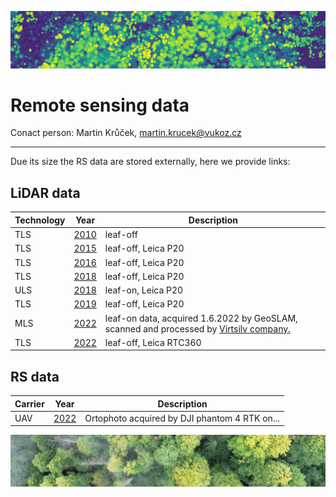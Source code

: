 ![chm](https://github.com/VUKOZ-OEL/bluecat-data-pool/blob/main/docs/assets/images/chm.png)
# Remote sensing data

Conact person: Martin Krůček, martin.krucek@vukoz.cz
*******  

Due its size the RS data are stored externally, here we provide links:


## LiDAR data  

| Technology  | Year | Description |   
| ------------------- | ------------------- | ------------------- |   
| TLS |[2010](https://vukozcz.sharepoint.com/:u:/s/OpenData/ESk5GQ9Bb6pDji2sVkq0HasBQGoPIoDg19WzSD3i0o-9bw?e=eMtW4H) | leaf-off |  
| TLS |[2015](https://vukozcz.sharepoint.com/:u:/s/OpenData/ERPIwGkZ-jlLvFIh3597acUBFKoq9O8oySW-WIdDNqEt8g?e=WOaBgf) | leaf-off, Leica P20 |  
| TLS |[2016](https://vukozcz.sharepoint.com/:u:/s/OpenData/EcBBnXJYPIRItteeJdpazSQBes-I4GCeZfo3-2hmEv-BQw?e=tgeqrY) | leaf-off, Leica P20 |   
| TLS |[2018](https://vukozcz.sharepoint.com/:u:/s/OpenData/ETfcxCN0fGFFjwyRwjVUKQ4Bt-gXaWNTiqczm6Ss8q1miA?e=eGHy6t) | leaf-off, Leica P20 |  
| ULS |[2018](https://vukozcz.sharepoint.com/:u:/s/OpenData/ESg-ta_jYyVHv5Mz57QejWYBlueKe15qIHULU57IPcG-wQ?e=mysNje) | leaf-on, Leica P20 |  
| TLS |[2019](https://vukozcz.sharepoint.com/:u:/s/OpenData/EZu_7dm-fghFno0812G-_IEBupAppIaJPjadMaVHKOW8Bw?e=aUgq6v) | leaf-off, Leica P20 |  
| MLS |[2022](https://vukozcz.sharepoint.com/:u:/s/OpenData/EUvQA50X1PxHqUT_xgMJilYBlFFO6nioiSMw4Pot82lqXA?e=qgcqzf) | leaf-on data, acquired 1.6.2022 by GeoSLAM, scanned and processed by [Virtsilv company.](https://virtsilv.com/)|  
| TLS |[2022](https://vukozcz.sharepoint.com/:u:/s/OpenData/EZrcjBMa1vlFlIUwr_w2zp0BYV2PKwKdJzyAAZUSuM8GHg?e=3Gj5Yx) | leaf-off, Leica RTC360 |  



## RS data  
| Carrier  | Year | Description |
| ------------------- | ------------------- | ------------------- |  
| UAV |[2022]() | Ortophoto acquired by DJI phantom 4 RTK on... |   

![ortophoto](https://github.com/VUKOZ-OEL/bluecat-data-pool/blob/main/docs/assets/images/ortophoto_1.jpg?raw=true) 
